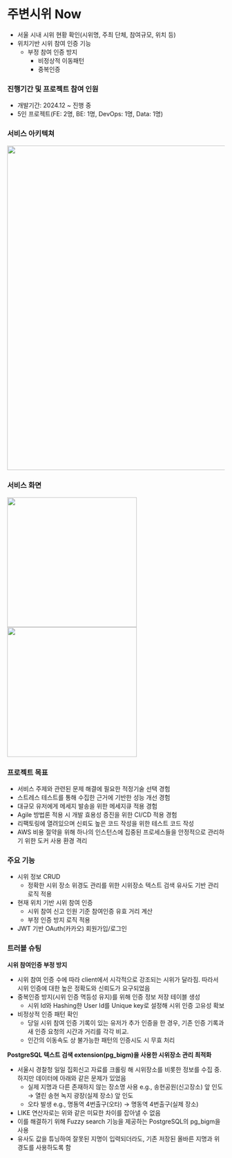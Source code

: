 # 주변시위 Now 

- 서울 시내 시위 현황 확인(시위명, 주최 단체, 참여규모, 위치 등)
- 위치기반 시위 참여 인증 기능
    - 부정 참여 인증 방지
        - 비정상적 이동패턴
        - 중복인증

### 진행기간 및 프로젝트 참여 인원

- 개발기간: 2024.12 ~ 진행 중
- 5인 프로젝트(FE: 2명, BE: 1명, DevOps: 1명, Data: 1명)

### 서비스 아키텍쳐

<img src="https://github.com/user-attachments/assets/872a6af2-40e9-4133-a001-e534c3b17a31" width="750"/>

### 서비스 화면

<img src="https://github.com/user-attachments/assets/25ff8eea-c82e-48d1-a98b-191e0002449f" width="300"/>
<img src="https://github.com/user-attachments/assets/f360dc6d-eabb-4287-b5b2-25c28162e0b3" width="300"/>

### 프로젝트 목표

- 서비스 주제와 관련된 문제 해결에 필요한 적정기술 선택 경험
- 스트레스 테스트를 통해 수집한 근거에 기반한 성능 개선 경험
- 대규모 유저에게 메세지 발송을 위한 메세지큐 적용 경험
- Agile 방법론 적용 시 개발 효용성 증진을 위한 CI/CD 적용 경험
- 리팩토링에 열려있으며 신뢰도 높은 코드 작성을 위한 테스트 코드 작성
- AWS 비용 절약을 위해 하나의 인스턴스에 집중된 프로세스들을 안정적으로 관리하기 위한 도커 사용 환경 격리

### 주요 기능

- 시위 정보 CRUD
    - 정확한 시위 장소 위경도 관리를 위한 시위장소 텍스트 검색 유사도 기반 관리 로직 적용
- 현재 위치 기반 시위 참여 인증
    - 시위 참여 신고 인원 기준 참여인증 유효 거리 계산
    - 부정 인증 방지 로직 적용
- JWT 기반 OAuth(카카오) 회원가입/로그인

### 트러블 슈팅

**시위 참여인증 부정 방지**

- 시위 참여 인증 수에 따라 client에서 시각적으로 강조되는 시위가 달라짐. 따라서 시위 인증에 대한 높은 정확도와 신뢰도가 요구되었음
- 중복인증 방지(시위 인증 멱등성 유지)를 위해 인증 정보 저장 테이블 생성
    - 시위 Id와 Hashing한 User Id를 Unique key로 설정해 시위 인증 고유성 확보
- 비정상적 인증 패턴 확인
    - 당일 시위 참여 인증 기록이 있는 유저가 추가 인증을 한 경우, 기존 인증 기록과 새 인증 요청의 시간과 거리를 각각 비교.
    - 인간의 이동속도 상 불가능한 패턴의 인증시도 시 무효 처리

**PostgreSQL 텍스트 검색 extension(pg_bigm)을 사용한 시위장소 관리 최적화**

- 서울시 경찰청 일일 집회신고 자료를 크롤링 해 시위장소를 비롯한 정보를 수집 중. 하지만 데이터에 아래와 같은 문제가 있었음
    - 실제 지명과 다른 존재하지 않는 장소명 사용 e.g., 송현공원(신고장소) 앞 인도 → 열린 송현 녹지 광장(실제 장소) 앞 인도
    - 오타 발생 e.g., 명둉역 4번출구(오타) → 명동역 4번출구(실제 장소)
- LIKE 연산자로는 위와 같은 미묘한 차이를 잡아낼 수 없음
- 이를 해결하기 위해 Fuzzy search 기능을 제공하는 PostgreSQL의 pg_bigm을 사용
- 유사도 값을 튜닝하여 잘못된 지명이 입력되더라도, 기존 저장된 올바른 지명과 위경도를 사용하도록 함